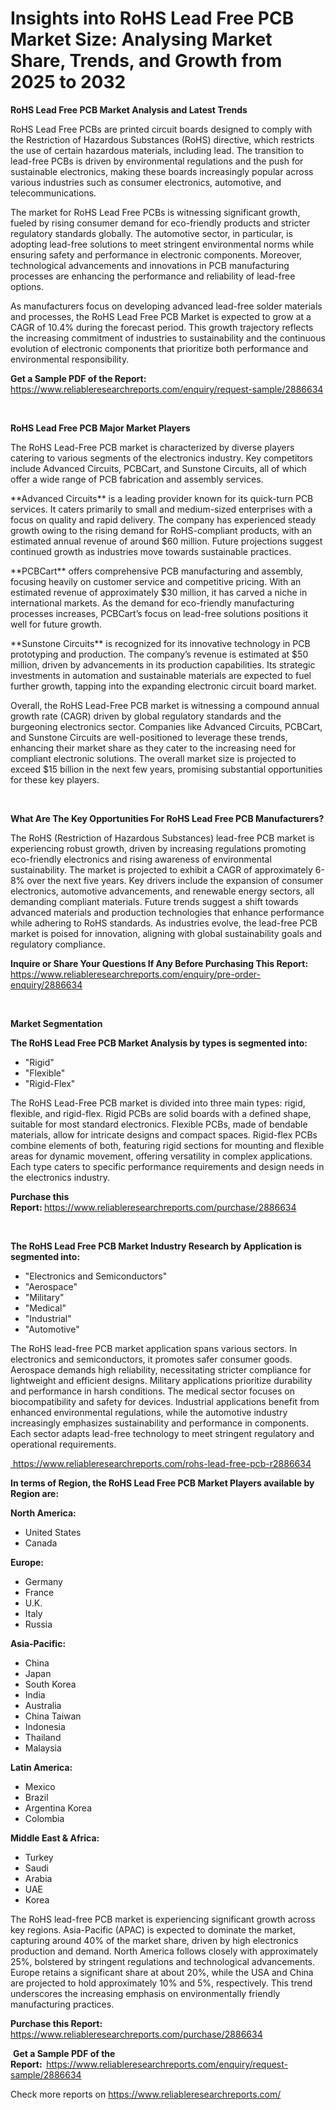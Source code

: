 <p><h1>Insights into RoHS Lead Free PCB Market Size: Analysing Market Share, Trends, and Growth from 2025 to 2032</h1></p><p><strong>RoHS Lead Free PCB Market Analysis and Latest Trends</strong></p>
<p><p>RoHS Lead Free PCBs are printed circuit boards designed to comply with the Restriction of Hazardous Substances (RoHS) directive, which restricts the use of certain hazardous materials, including lead. The transition to lead-free PCBs is driven by environmental regulations and the push for sustainable electronics, making these boards increasingly popular across various industries such as consumer electronics, automotive, and telecommunications.</p><p>The market for RoHS Lead Free PCBs is witnessing significant growth, fueled by rising consumer demand for eco-friendly products and stricter regulatory standards globally. The automotive sector, in particular, is adopting lead-free solutions to meet stringent environmental norms while ensuring safety and performance in electronic components. Moreover, technological advancements and innovations in PCB manufacturing processes are enhancing the performance and reliability of lead-free options.</p><p>As manufacturers focus on developing advanced lead-free solder materials and processes, the RoHS Lead Free PCB Market is expected to grow at a CAGR of 10.4% during the forecast period. This growth trajectory reflects the increasing commitment of industries to sustainability and the continuous evolution of electronic components that prioritize both performance and environmental responsibility.</p></p>
<p><strong>Get a Sample PDF of the Report:&nbsp;</strong> <a href="https://www.reliableresearchreports.com/enquiry/request-sample/2886634?utm_campaign=3287&utm_medium=2&utm_source=Github&utm_content=ia&utm_term=13032025&utm_id=rohs-lead-free-pcb">https://www.reliableresearchreports.com/enquiry/request-sample/2886634</a></p>
<p>&nbsp;</p>
<p><strong>RoHS Lead Free PCB Major Market Players</strong></p>
<p><p>The RoHS Lead-Free PCB market is characterized by diverse players catering to various segments of the electronics industry. Key competitors include Advanced Circuits, PCBCart, and Sunstone Circuits, all of which offer a wide range of PCB fabrication and assembly services.</p><p>**Advanced Circuits** is a leading provider known for its quick-turn PCB services. It caters primarily to small and medium-sized enterprises with a focus on quality and rapid delivery. The company has experienced steady growth owing to the rising demand for RoHS-compliant products, with an estimated annual revenue of around $60 million. Future projections suggest continued growth as industries move towards sustainable practices.</p><p>**PCBCart** offers comprehensive PCB manufacturing and assembly, focusing heavily on customer service and competitive pricing. With an estimated revenue of approximately $30 million, it has carved a niche in international markets. As the demand for eco-friendly manufacturing processes increases, PCBCart’s focus on lead-free solutions positions it well for future growth.</p><p>**Sunstone Circuits** is recognized for its innovative technology in PCB prototyping and production. The company’s revenue is estimated at $50 million, driven by advancements in its production capabilities. Its strategic investments in automation and sustainable materials are expected to fuel further growth, tapping into the expanding electronic circuit board market.</p><p>Overall, the RoHS Lead-Free PCB market is witnessing a compound annual growth rate (CAGR) driven by global regulatory standards and the burgeoning electronics sector. Companies like Advanced Circuits, PCBCart, and Sunstone Circuits are well-positioned to leverage these trends, enhancing their market share as they cater to the increasing need for compliant electronic solutions. The overall market size is projected to exceed $15 billion in the next few years, promising substantial opportunities for these key players.</p></p>
<p>&nbsp;</p>
<p><strong>What Are The Key Opportunities For RoHS Lead Free PCB Manufacturers?</strong></p>
<p><p>The RoHS (Restriction of Hazardous Substances) lead-free PCB market is experiencing robust growth, driven by increasing regulations promoting eco-friendly electronics and rising awareness of environmental sustainability. The market is projected to exhibit a CAGR of approximately 6-8% over the next five years. Key drivers include the expansion of consumer electronics, automotive advancements, and renewable energy sectors, all demanding compliant materials. Future trends suggest a shift towards advanced materials and production technologies that enhance performance while adhering to RoHS standards. As industries evolve, the lead-free PCB market is poised for innovation, aligning with global sustainability goals and regulatory compliance.</p></p>
<p><strong>Inquire or Share Your Questions If Any Before Purchasing This Report:</strong> <a href="https://www.reliableresearchreports.com/enquiry/pre-order-enquiry/2886634?utm_campaign=3287&utm_medium=2&utm_source=Github&utm_content=ia&utm_term=13032025&utm_id=rohs-lead-free-pcb">https://www.reliableresearchreports.com/enquiry/pre-order-enquiry/2886634</a></p>
<p>&nbsp;</p>
<p><strong>Market Segmentation</strong></p>
<p><strong>The RoHS Lead Free PCB Market Analysis by types is segmented into:</strong></p>
<p><ul><li>"Rigid"</li><li>"Flexible"</li><li>"Rigid-Flex"</li></ul></p>
<p><p>The RoHS Lead-Free PCB market is divided into three main types: rigid, flexible, and rigid-flex. Rigid PCBs are solid boards with a defined shape, suitable for most standard electronics. Flexible PCBs, made of bendable materials, allow for intricate designs and compact spaces. Rigid-flex PCBs combine elements of both, featuring rigid sections for mounting and flexible areas for dynamic movement, offering versatility in complex applications. Each type caters to specific performance requirements and design needs in the electronics industry.</p></p>
<p><strong>Purchase this Report:&nbsp;</strong><a href="https://www.reliableresearchreports.com/purchase/2886634?utm_campaign=3287&utm_medium=2&utm_source=Github&utm_content=ia&utm_term=13032025&utm_id=rohs-lead-free-pcb">https://www.reliableresearchreports.com/purchase/2886634</a></p>
<p>&nbsp;</p>
<p><strong>The RoHS Lead Free PCB Market Industry Research by Application is segmented into:</strong></p>
<p><ul><li>"Electronics and Semiconductors"</li><li>"Aerospace"</li><li>"Military"</li><li>"Medical"</li><li>"Industrial"</li><li>"Automotive"</li></ul></p>
<p><p>The RoHS lead-free PCB market application spans various sectors. In electronics and semiconductors, it promotes safer consumer goods. Aerospace demands high reliability, necessitating stricter compliance for lightweight and efficient designs. Military applications prioritize durability and performance in harsh conditions. The medical sector focuses on biocompatibility and safety for devices. Industrial applications benefit from enhanced environmental regulations, while the automotive industry increasingly emphasizes sustainability and performance in components. Each sector adapts lead-free technology to meet stringent regulatory and operational requirements.</p></p>
<p><a href="https://www.reliableresearchreports.com/rohs-lead-free-pcb-r2886634?utm_campaign=3287&utm_medium=2&utm_source=Github&utm_content=ia&utm_term=13032025&utm_id=rohs-lead-free-pcb">&nbsp;https://www.reliableresearchreports.com/rohs-lead-free-pcb-r2886634</a></p>
<p><strong>In terms of Region, the RoHS Lead Free PCB Market Players available by Region are:</strong></p>
<p>
    <p> <strong> North America: </strong>
        <ul>
            <li>United States</li>
            <li>Canada</li>
        </ul>
        </p> 
    <p> <strong> Europe: </strong>
        <ul>
            <li>Germany</li>
            <li>France</li>
            <li>U.K.</li>
            <li>Italy</li>
            <li>Russia</li>
        </ul>
        </p> 
    <p> <strong> Asia-Pacific: </strong>
        <ul>
            <li>China</li>
            <li>Japan</li>
            <li>South Korea</li>
            <li>India</li>
            <li>Australia</li>
            <li>China Taiwan</li>
            <li>Indonesia</li>
            <li>Thailand</li>
            <li>Malaysia</li>
        </ul>
        </p> 
    <p> <strong> Latin America: </strong>
        <ul>
            <li>Mexico</li>
            <li>Brazil</li>
            <li>Argentina Korea</li>
            <li>Colombia</li>
        </ul>
        </p> 
    <p> <strong> Middle East & Africa: </strong>
        <ul>
            <li>Turkey</li>
            <li>Saudi</li>
            <li>Arabia</li>
            <li>UAE</li>
            <li>Korea</li>
        </ul>
    </p>
    </p>
<p><p>The RoHS lead-free PCB market is experiencing significant growth across key regions. Asia-Pacific (APAC) is expected to dominate the market, capturing around 40% of the market share, driven by high electronics production and demand. North America follows closely with approximately 25%, bolstered by stringent regulations and technological advancements. Europe retains a significant share at about 20%, while the USA and China are projected to hold approximately 10% and 5%, respectively. This trend underscores the increasing emphasis on environmentally friendly manufacturing practices.</p></p>
<p><strong>Purchase this Report: </strong><a href="https://www.reliableresearchreports.com/purchase/2886634?utm_campaign=3287&utm_medium=2&utm_source=Github&utm_content=ia&utm_term=13032025&utm_id=rohs-lead-free-pcb">https://www.reliableresearchreports.com/purchase/2886634</a></p>
<p>&nbsp;<strong>Get a Sample PDF of the Report:&nbsp;&nbsp;</strong><a href="https://www.reliableresearchreports.com/enquiry/request-sample/2886634?utm_campaign=3287&utm_medium=2&utm_source=Github&utm_content=ia&utm_term=13032025&utm_id=rohs-lead-free-pcb">https://www.reliableresearchreports.com/enquiry/request-sample/2886634</a></p>
<p><strong></strong></p>
<p>Check more reports on <a href="https://www.reliableresearchreports.com/?utm_campaign=3287&utm_medium=2&utm_source=Github&utm_content=ia&utm_term=13032025&utm_id=rohs-lead-free-pcb">https://www.reliableresearchreports.com/</a></p>